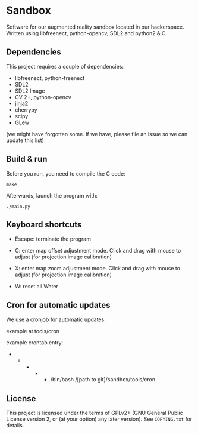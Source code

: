 # Sandbox

Software for our augmented reality sandbox located in our hackerspace.
Written using libfreenect, python-opencv, SDL2 and python2 & C.

## Dependencies

This project requires a couple of dependencies:

- libfreenect, python-freenect
- SDL2
- SDL2 Image
- CV 2+, python-opencv
- jinja2
- cherrypy
- scipy
- GLew

(we might have forgotten some. If we have, please file an issue so we can
update this list)

## Build & run

Before you run, you need to compile the C code:

```
make
```

Afterwards, launch the program with:
```
./main.py
```

## Keyboard shortcuts

- Escape: terminate the program

- C: enter map offset adjustment mode. Click and drag with mouse to adjust
  (for projection image calibration)

- X: enter map zoom adjustment mode. Click and drag with mouse to adjust
  (for projection image calibration)

- W: reset all Water

## Cron for automatic updates

We use a cronjob for automatic updates.

example at tools/cron

example crontab entry:

* * * * * /bin/bash /[path to git]/sandbox/tools/cron

## License

This project is licensed under the terms of GPLv2+
(GNU General Public License version 2, or (at your
option) any later version). See `COPYING.txt` for details.

